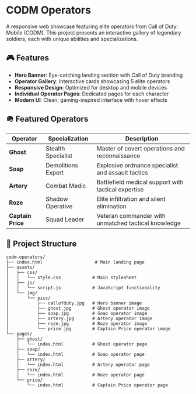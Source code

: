 # CODM Operators

A responsive web showcase featuring elite operators from Call of Duty: Mobile (CODM). This project presents an interactive gallery of legendary soldiers, each with unique abilities and specializations.

## 🎮 Features

- **Hero Banner**: Eye-catching landing section with Call of Duty branding
- **Operator Gallery**: Interactive cards showcasing 5 elite operators
- **Responsive Design**: Optimized for desktop and mobile devices
- **Individual Operator Pages**: Dedicated pages for each character
- **Modern UI**: Clean, gaming-inspired interface with hover effects

## 🪖 Featured Operators

| Operator | Specialization | Description |
|----------|---------------|-------------|
| **Ghost** | Stealth Specialist | Master of covert operations and reconnaissance |
| **Soap** | Demolitions Expert | Explosive ordnance specialist and assault tactics |
| **Artery** | Combat Medic | Battlefield medical support with tactical expertise |
| **Roze** | Shadow Operative | Elite infiltration and silent elimination |
| **Captain Price** | Squad Leader | Veteran commander with unmatched tactical knowledge |

## 📁 Project Structure

```
codm-operators/
├── index.html                    # Main landing page
├── assets/
│   ├── css/
│   │   └── style.css            # Main stylesheet
│   ├── js/
│   │   └── script.js            # JavaScript functionality
│   └── img/
│       └── pics/
│           ├── callofduty.jpg   # Hero banner image
│           ├── ghost.jpg        # Ghost operator image
│           ├── soap.jpg         # Soap operator image
│           ├── artery.jpg       # Artery operator image
│           ├── roze.jpg         # Roze operator image
│           └── price.jpg        # Captain Price operator image
└── pages/
    ├── ghost/
    │   └── index.html           # Ghost operator page
    ├── soap/
    │   └── index.html           # Soap operator page
    ├── artery/
    │   └── index.html           # Artery operator page
    ├── roze/
    │   └── index.html           # Roze operator page
    └── price/
        └── index.html           # Captain Price operator page
```
